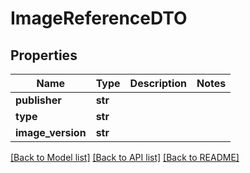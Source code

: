 # ImageReferenceDTO

## Properties
Name | Type | Description | Notes
------------ | ------------- | ------------- | -------------
**publisher** | **str** |  | 
**type** | **str** |  | 
**image_version** | **str** |  | 

[[Back to Model list]](../README.md#documentation-for-models) [[Back to API list]](../README.md#documentation-for-api-endpoints) [[Back to README]](../README.md)


